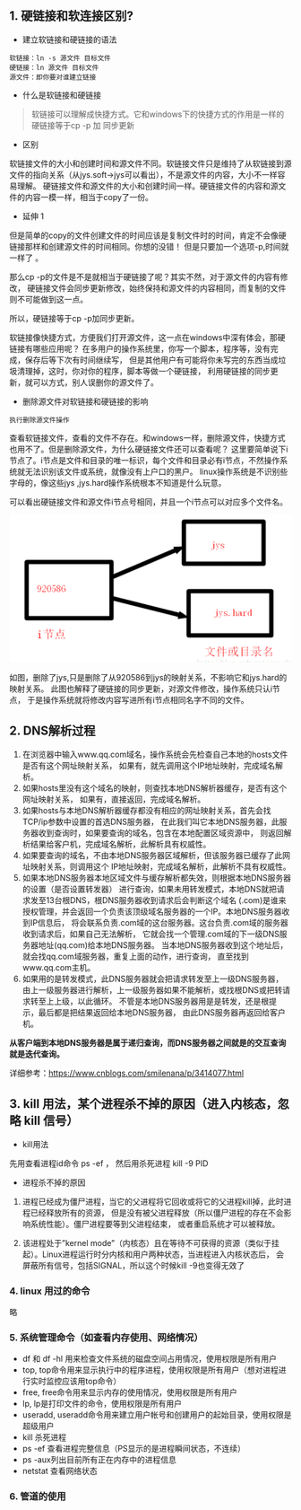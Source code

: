 ## 1. 硬链接和软连接区别?
- 建立软链接和硬链接的语法
``` 
软链接：ln -s 源文件 目标文件 
硬链接：ln 源文件 目标文件 
源文件：即你要对谁建立链接
```
-  什么是软链接和硬链接
>软链接可以理解成快捷方式。它和windows下的快捷方式的作用是一样的
>硬链接等于cp -p 加 同步更新

- 区别

软链接文件的大小和创建时间和源文件不同。软链接文件只是维持了从软链接到源文件的指向关系（从jys.soft->jys可以看出），不是源文件的内容，大小不一样容易理解。 
硬链接文件和源文件的大小和创建时间一样。硬链接文件的内容和源文件的内容一模一样，相当于copy了一份。

- 延伸 1

但是简单的copy的文件创建文件的时间应该是复制文件时的时间，肯定不会像硬链接那样和创建源文件的时间相同。你想的没错！
但是只要加一个选项-p,时间就一样了 。

那么cp -p的文件是不是就相当于硬链接了呢？其实不然，对于源文件的内容有修改，
硬链接文件会同步更新修改，始终保持和源文件的内容相同，而复制的文件则不可能做到这一点。

所以，硬链接等于cp -p加同步更新。 

软链接像快捷方式，方便我们打开源文件，这一点在windows中深有体会，那硬链接有哪些应用呢？ 
在多用户的操作系统里，你写一个脚本，程序等，没有完成，保存后等下次有时间继续写，
但是其他用户有可能将你未写完的东西当成垃圾清理掉，这时，你对你的程序，脚本等做一个硬链接，
利用硬链接的同步更新，就可以方式，别人误删你的源文件了。

- 删除源文件对软链接和硬链接的影响

`执行删除源文件操作`

查看软链接文件，查看的文件不存在。和windows一样，删除源文件，快捷方式也用不了。但是删除源文件，为什么硬链接文件还可以查看呢？ 
这里要简单说下i节点了。i节点是文件和目录的唯一标识，每个文件和目录必有i节点，不然操作系统就无法识别该文件或系统，就像没有上户口的黑户。
linux操作系统是不识别些字母的，像这些jys ,jys.hard操作系统根本不知道是什么玩意。

可以看出硬链接文件和源文件i节点号相同，并且一个i节点可以对应多个文件名。

![](./asserts/001.png)

如图，删除了jys,只是删除了从920586到jys的映射关系，不影响它和jys.hard的映射关系。
此图也解释了硬链接的同步更新，对源文件修改，操作系统只认i节点，
于是操作系统就将修改内容写进所有i节点相同名字不同的文件。

## 2. DNS解析过程

1. 在浏览器中输入www.qq.com域名，操作系统会先检查自己本地的hosts文件是否有这个网址映射关系，
   如果有，就先调用这个IP地址映射，完成域名解析。 
2. 如果hosts里没有这个域名的映射，则查找本地DNS解析器缓存，是否有这个网址映射关系，
   如果有，直接返回，完成域名解析。 
3. 如果hosts与本地DNS解析器缓存都没有相应的网址映射关系，首先会找TCP/ip参数中设置的首选DNS服务器，
   在此我们叫它本地DNS服务器，此服务器收到查询时，如果要查询的域名，包含在本地配置区域资源中，
   则返回解析结果给客户机，完成域名解析，此解析具有权威性。 
4. 如果要查询的域名，不由本地DNS服务器区域解析，但该服务器已缓存了此网址映射关系，则调用这个
   IP地址映射，完成域名解析，此解析不具有权威性。 
5. 如果本地DNS服务器本地区域文件与缓存解析都失效，则根据本地DNS服务器的设置（是否设置转发器）
   进行查询，如果未用转发模式，本地DNS就把请求发至13台根DNS，根DNS服务器收到请求后会判断这个域名
   (.com)是谁来授权管理，并会返回一个负责该顶级域名服务器的一个IP。本地DNS服务器收到IP信息后，
   将会联系负责.com域的这台服务器。这台负责.com域的服务器收到请求后，如果自己无法解析，
   它就会找一个管理.com域的下一级DNS服务器地址(qq.com)给本地DNS服务器。
   当本地DNS服务器收到这个地址后，就会找qq.com域服务器，重复上面的动作，进行查询，
   直至找到www.qq.com主机。 
6. 如果用的是转发模式，此DNS服务器就会把请求转发至上一级DNS服务器，
   由上一级服务器进行解析，上一级服务器如果不能解析，或找根DNS或把转请求转至上上级，以此循环。
   不管是本地DNS服务器用是是转发，还是根提示，最后都是把结果返回给本地DNS服务器，
   由此DNS服务器再返回给客户机。

**从客户端到本地DNS服务器是属于递归查询，而DNS服务器之间就是的交互查询就是迭代查询。**

详细参考：https://www.cnblogs.com/smilenana/p/3414077.html

## 3. kill 用法，某个进程杀不掉的原因（进入内核态，忽略 kill 信号）
- kill用法

先用查看进程id命令   ps -ef  ， 然后用杀死进程    kill -9 PID

- 进程杀不掉的原因
1. 进程已经成为僵尸进程，当它的父进程将它回收或将它的父进程kill掉，此时进程已经释放所有的资源，
但是没有被父进程释放（所以僵尸进程的存在不会影响系统性能）。僵尸进程要等到父进程结束，
或者重启系统才可以被释放。

2. 该进程处于”kernel mode”（内核态）且在等待不可获得的资源（类似于挂起）。Linux进程运行时分内核和用户两种状态，当进程进入内核状态后，
会屏蔽所有信号，包括SIGNAL，所以这个时候kill -9也变得无效了

### 4. linux 用过的命令

略

### 5. 系统管理命令（如查看内存使用、网络情况）
- df  和  df -hl  用来检查文件系统的磁盘空间占用情况，使用权限是所有用户
- top,   top命令用来显示执行中的程序进程，使用权限是所有用户（想对进程进行实时监控应该用top命令）
- free,  free命令用来显示内存的使用情况，使用权限是所有用户
- lp,  lp是打印文件的命令，使用权限是所有用户
- useradd,   useradd命令用来建立用户帐号和创建用户的起始目录，使用权限是超级用户
- kill 杀死进程
- ps -ef  查看进程完整信息（PS显示的是进程瞬间状态，不连续）
- ps -aux列出目前所有正在内存中的进程信息
- netstat  查看网络状态
### 6. 管道的使用














































